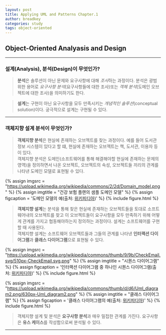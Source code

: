 ```yaml
---
layout: post
title: Applying UML and Patterns Chapter.1
author: breadkey
categories: study
tags: object-oriented
---
```

## Object-Oriented Analyasis and Design
* * *

### 설계(Analysis), 분석(Design)이 무엇인가?
> **분석**은 솔루션이 아닌 문제와 요구사항에 대해 *조사*하는 과정이다. 분석은 광범위한 용어로 *요구사항 분석*(요구사항들에 대한 조사)또는 *객체 분석*(도메인 오브젝트에 대한 조사)을 의미하기도 한다.

> **설계**는 구현이 아닌 요구사항을 모두 만족시키는 *개념적인 솔루션*(conceptual solution)이다. 궁극적으로 설계는 구현될 수 있다.

* * *

### 객체지향 설계 분석이 무엇인가?
> **객체지향 분석**은 현실에 존재하는 오브젝트를 찾는 과정이다. 예를 들어 도서관 정보 시스템이 있다고 할 떄, 현실에 존재하는 오브젝트는 책, 도서관, 이용자 등이 있다.   
객체지향 분석은 도메인(소프트웨어를 통해 해결해야할 현실에 존재하는 문제의 영역)을 정의하면서 나온 오브젝트, 오브젝트의 속성, 오브젝트들 끼리의 관계를 나타낸 도메인 모델로 표현될 수 있다.

{% assign imgsrc = "https://upload.wikimedia.org/wikipedia/commons/2/2d/Domain_model.png" %}
{% assign imgtitle = "건강 보험 플랜의 샘플 도메인 모델" %}
{% assign figcaption = '도메인 모델의 예(출처: <a href="https://ko.wikipedia.org/wiki/%EB%8F%84%EB%A9%94%EC%9D%B8_%EB%AA%A8%EB%8D%B8">위키피디아</a>)' %}
{% include figure.html %}

> **객체지향 설계**는 분석을 통해 찾은 현실에 존재하는 오브젝트들을 토대로 소프트웨어내의 오브젝트를 찾고 이 오브젝트들이 요구사항을 모두 만족하기 위해 어떻게 관계를 가지고 협동해야하는지 정의하는 과정이다. 설계는 소프트웨어를 구현할 때 사용된다.   
객체지향 설계는 소프트웨어 오브젝트들과 그들의 관계를 나타낸 **인터랙션 다이어그램**과 **클래스 다이어그램**으로 표현될 수 있다.

{% assign imgsrc = "https://upload.wikimedia.org/wikipedia/commons/thumb/9/9b/CheckEmail.svg/510px-CheckEmail.svg.png" %}
{% assign imgtitle = "시퀀스 다이어그램" %}
{% assign figcaption = '인터랙션 다이어그램 중 하나인 시퀀스 다이어그램(출처: <a href="https://en.wikipedia.org/wiki/Sequence_diagram">위키피디아</a>)' %}
{% include figure.html %}

{% assign imgsrc = "https://upload.wikimedia.org/wikipedia/commons/thumb/d/d6/Uml_diagram2.png/630px-Uml_diagram2.png" %}
{% assign imgtitle = "클래스 다이어그램" %}
{% assign figcaption = '클래스 다이어그램의 예(출처: <a href="https://en.wikipedia.org/wiki/Class_diagram">위키피디아</a>)' %}
{% include figure.html %}

> 객체지향 설계 및 분석은 **요구사항 분석**과 매우 밀접한 관계를 가진다. 요구사항은 **유스 케이스**를 작성함으로써 분석될 수 있다.

* * *
